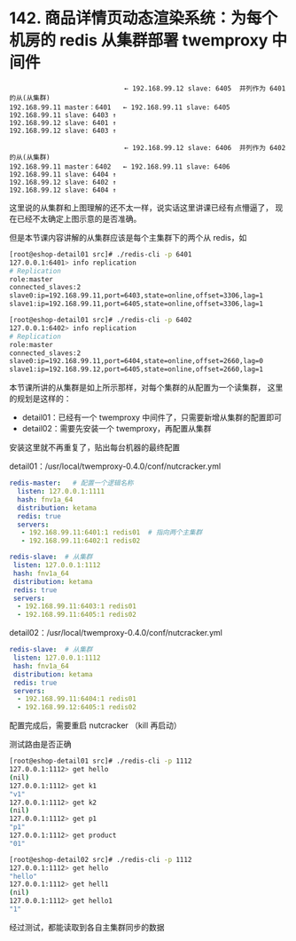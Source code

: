 # 142. 商品详情页动态渲染系统：为每个机房的 redis 从集群部署 twemproxy 中间件
```
                             ← 192.168.99.12 slave: 6405  并列作为 6401 的从(从集群)
192.168.99.11 master：6401   ← 192.168.99.11 slave: 6405
192.168.99.11 slave: 6403 ↑
192.168.99.12 slave: 6401 ↑
192.168.99.12 slave: 6403 ↑

                             ← 192.168.99.12 slave: 6406  并列作为 6402 的从(从集群)
192.168.99.11 master：6402   ← 192.168.99.11 slave: 6406
192.168.99.11 slave: 6404 ↑
192.168.99.12 slave: 6402 ↑
192.168.99.12 slave: 6404 ↑
```

这里说的从集群和上图理解的还不太一样，说实话这里讲课已经有点懵逼了，
现在已经不太确定上图示意的是否准确。

但是本节课内容讲解的从集群应该是每个主集群下的两个从 redis，如

```bash
[root@eshop-detail01 src]# ./redis-cli -p 6401
127.0.0.1:6401> info replication
# Replication
role:master
connected_slaves:2
slave0:ip=192.168.99.11,port=6403,state=online,offset=3306,lag=1
slave1:ip=192.168.99.11,port=6405,state=online,offset=3306,lag=1

[root@eshop-detail01 src]# ./redis-cli -p 6402
127.0.0.1:6402> info replication
# Replication
role:master
connected_slaves:2
slave0:ip=192.168.99.11,port=6404,state=online,offset=2660,lag=0
slave1:ip=192.168.99.12,port=6405,state=online,offset=2660,lag=1

```

本节课所讲的从集群是如上所示那样，对每个集群的从配置为一个读集群，
这里的规划是这样的：

- detail01：已经有一个 twemproxy 中间件了，只需要新增从集群的配置即可
- detail02：需要先安装一个 twemproxy，再配置从集群

安装这里就不再重复了，贴出每台机器的最终配置

detail01：/usr/local/twemproxy-0.4.0/conf/nutcracker.yml

```yml
redis-master:   # 配置一个逻辑名称
  listen: 127.0.0.1:1111  
  hash: fnv1a_64  
  distribution: ketama  
  redis: true  
  servers:  
   - 192.168.99.11:6401:1 redis01  # 指向两个主集群
   - 192.168.99.11:6402:1 redis02

redis-slave:  # 从集群
 listen: 127.0.0.1:1112  
 hash: fnv1a_64  
 distribution: ketama  
 redis: true  
 servers:  
  - 192.168.99.11:6403:1 redis01
  - 192.168.99.11:6405:1 redis02
```

detail02：/usr/local/twemproxy-0.4.0/conf/nutcracker.yml

```yml
redis-slave:  # 从集群
 listen: 127.0.0.1:1112  
 hash: fnv1a_64  
 distribution: ketama  
 redis: true  
 servers:  
  - 192.168.99.11:6404:1 redis01
  - 192.168.99.12:6405:1 redis02
```

配置完成后，需要重启 nutcracker （kill 再启动）

测试路由是否正确

```bash
[root@eshop-detail01 src]# ./redis-cli -p 1112
127.0.0.1:1112> get hello
(nil)
127.0.0.1:1112> get k1
"v1"
127.0.0.1:1112> get k2
(nil)
127.0.0.1:1112> get p1
"p1"
127.0.0.1:1112> get product
"01"

[root@eshop-detail02 src]# ./redis-cli -p 1112
127.0.0.1:1112> get hello
"hello"
127.0.0.1:1112> get hell1
(nil)
127.0.0.1:1112> get hello1
"1"

```

经过测试，都能读取到各自主集群同步的数据
